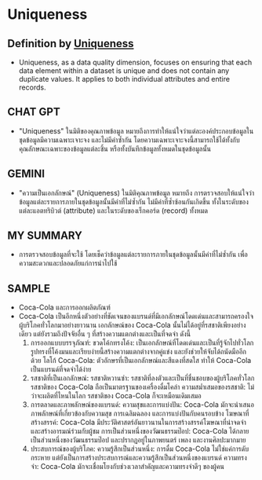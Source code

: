 # **Uniqueness**

## Definition by [Uniqueness](https://blog.masterdata.co.za/2023/07/11/exploring-the-data-quality-dimension-uniqueness/)
  - Uniqueness, as a data quality dimension, focuses on ensuring that each data element within a dataset is unique and does not contain any duplicate values. It       applies to both individual attributes and entire records.

## CHAT GPT
  - "Uniqueness" ในมิติของคุณภาพข้อมูล หมายถึงการทำให้แน่ใจว่าแต่ละองค์ประกอบข้อมูลในชุดข้อมูลมีความเฉพาะเจาะจง และไม่มีค่าซ้ำกัน โดยความเฉพาะเจาะจงนี้สามารถใช้ได้ทั้งกับคุณลักษณะเฉพาะของข้อมูลแต่ละชิ้น หรือทั้งบันทึกข้อมูลทั้งหมดในชุดข้อมูลนั้น

## GEMINI
  - "ความเป็นเอกลักษณ์" (Uniqueness) ในมิติคุณภาพข้อมูล หมายถึง การตรวจสอบให้แน่ใจว่า ข้อมูลแต่ละรายการภายในชุดข้อมูลนั้นมีค่าที่ไม่ซ้ำกัน ไม่มีค่าที่ซ้ำซ้อนกันเกิดขึ้น ทั้งในระดับของแต่ละแอตทริบิวต์ (attribute) และในระดับของเร็กคอร์ด (record) ทั้งหมด

## MY SUMMARY
  - การตรวจสอบข้อมูลที่จะใช้ โดยเช็คว่าข้อมูลแต่ละรายการภายในชุดข้อมูลนั้นมีค่าที่ไม่ซ้ำกัน เพื่อความสะดวกและปลอดภัยแก่การนำไปใช้

## SAMPLE
  - Coca-Cola และการออกผลิตภัณฑ์
  - Coca-Cola เป็นอีกหนึ่งตัวอย่างที่ชัดเจนของแบรนด์ที่มีเอกลักษณ์โดดเด่นและสามารถครองใจผู้บริโภคทั่วโลกมาอย่างยาวนาน เอกลักษณ์ของ Coca-Cola นั้นไม่ได้อยู่ที่รสชาติเพียงอย่างเดียว แต่ยังรวมถึงปัจจัยอื่น ๆ ที่สร้างความแตกต่างและเป็นที่จดจำ ดังนี้
    1. การออกแบบบรรจุภัณฑ์:
    ขวดโค้กทรงโค้ง: เป็นเอกลักษณ์ที่โดดเด่นและเป็นที่รู้จักไปทั่วโลก รูปทรงที่โค้งมนและเรียบง่ายนี้สร้างความแตกต่างจากคู่แข่ง และยังช่วยให้จับได้ถนัดมืออีกด้วย
    โลโก้ Coca-Cola: ตัวอักษรที่เป็นเอกลักษณ์และสีแดงที่สดใส ทำให้ Coca-Cola เป็นแบรนด์ที่จดจำได้ง่าย
    2. รสชาติที่เป็นเอกลักษณ์:
    รสชาติหวานซ่า: รสชาติที่ลงตัวและเป็นที่ชื่นชอบของผู้บริโภคทั่วโลก รสชาติของ Coca-Cola ถือเป็นมาตรฐานของเครื่องดื่มโคล่า
    ความสม่ำเสมอของรสชาติ: ไม่ว่าจะผลิตที่ไหนในโลก รสชาติของ Coca-Cola ก็จะเหมือนเดิมเสมอ
    3. การตลาดและภาพลักษณ์ของแบรนด์:
    ความสุขและการแบ่งปัน: Coca-Cola มักจะนำเสนอภาพลักษณ์ที่เกี่ยวข้องกับความสุข การเฉลิมฉลอง และการแบ่งปันกับคนรอบข้าง
    โฆษณาที่สร้างสรรค์: Coca-Cola มีประวัติศาสตร์อันยาวนานในการสร้างสรรค์โฆษณาที่น่าจดจำและสร้างอารมณ์ร่วมกับผู้ชม
    การเป็นส่วนหนึ่งของวัฒนธรรมป๊อป: Coca-Cola ได้กลายเป็นส่วนหนึ่งของวัฒนธรรมป๊อป และปรากฏอยู่ในภาพยนตร์ เพลง และงานศิลปะมากมาย
    4. ประสบการณ์ของผู้บริโภค:
    ความรู้สึกเป็นส่วนหนึ่ง: การดื่ม Coca-Cola ไม่ใช่แค่การดับกระหาย แต่ยังเป็นการสร้างประสบการณ์และความรู้สึกเป็นส่วนหนึ่งของแบรนด์
    ความทรงจำ: Coca-Cola มักจะเชื่อมโยงกับช่วงเวลาสำคัญและความทรงจำดีๆ ของผู้คน
